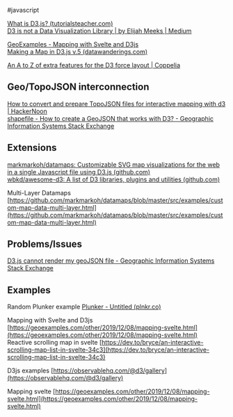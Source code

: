 #javascript

[What is D3.js? (tutorialsteacher.com)](https://www.tutorialsteacher.com/d3js/what-is-d3js)  
[D3 is not a Data Visualization Library | by Elijah Meeks | Medium](https://medium.com/@Elijah_Meeks?source=post_page-----67ba549e8520--------------------------------)
  
[GeoExamples - Mapping with Svelte and D3js](https://geoexamples.com/other/2019/12/08/mapping-svelte.html/)  
[Making a Map in D3.js v.5 (datawanderings.com)](https://datawanderings.com/2018/10/28/making-a-map-in-d3-js-v-5/)  
  
[An A to Z of extra features for the D3 force layout | Coppelia](http://coppelia.io/2014/07/an-a-to-z-of-extra-features-for-the-d3-force-layout/)  
  
  

## Geo/TopoJSON interconnection

  
[How to convert and prepare TopoJSON files for interactive mapping with d3 | HackerNoon](https://hackernoon.com/how-to-convert-and-prepare-topojson-files-for-interactive-mapping-with-d3-499cf0ced5f)  
[shapefile - How to create a GeoJSON that works with D3? - Geographic Information Systems Stack Exchange](https://gis.stackexchange.com/questions/39277/how-to-create-a-geojson-that-works-with-d3?rq=1)  
  

## Extensions

  
[markmarkoh/datamaps: Customizable SVG map visualizations for the web in a single Javascript file using D3.js (github.com)](https://github.com/markmarkoh/datamaps)  
[wbkd/awesome-d3: A list of D3 libraries, plugins and utilities (github.com)](https://github.com/wbkd/awesome-d3)  

 Multi-Layer Datamaps [https://github.com/markmarkoh/datamaps/blob/master/src/examples/custom-map-data-multi-layer.html](https://github.com/markmarkoh/datamaps/blob/master/src/examples/custom-map-data-multi-layer.html)

## Problems/Issues

  
[D3.js cannot render my geoJSON file - Geographic Information Systems Stack Exchange](https://gis.stackexchange.com/questions/124554/d3-js-cannot-render-my-geojson-file)  
  

## Examples

  
Random Plunker example [Plunker - Untitled (plnkr.co)](https://plnkr.co/edit/jVbClD4cQCbdPpxGFlYj?p=preview&preview)

Mapping with Svelte and D3js [https://geoexamples.com/other/2019/12/08/mapping-svelte.html](https://geoexamples.com/other/2019/12/08/mapping-svelte.html)  
Reactive scrolling map in svelte [https://dev.to/bryce/an-interactive-scrolling-map-list-in-svelte-34c3](https://dev.to/bryce/an-interactive-scrolling-map-list-in-svelte-34c3)  
  
D3js examples [https://observablehq.com/@d3/gallery](https://observablehq.com/@d3/gallery)

Mapping svelte [https://geoexamples.com/other/2019/12/08/mapping-svelte.html](https://geoexamples.com/other/2019/12/08/mapping-svelte.html)
